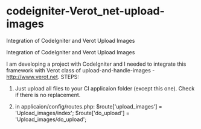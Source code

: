 # codeigniter-Verot_net-upload-images
Integration of CodeIgniter and Verot Upload Images


Integration of CodeIgniter and Verot Upload Images

I am developing a project with CodeIgniter and I needed to integrate this framework with Verot class of upload-and-handle-images - http://www.verot.net. STEPS:

1. Just upload all files to your CI applicaion folder (except this one). Check if there is no replacement.

2. in applicaion/config/routes.php: $route['upload_images'] = 'Upload_images/index'; $route['do_upload'] = 'Upload_images/do_upload';
